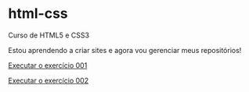 # html-css
 Curso de HTML5 e CSS3

 Estou aprendendo a criar sites e agora vou gerenciar meus repositórios!

 <a href="https://robersonnegrao.github.io/html-css/exercicios/ex001/index.html">Executar o exercício 001</a>

<a href="https://robersonnegrao.github.io/html-css/exercicios/ex002/index.html">Executar o exercício 002</a>
